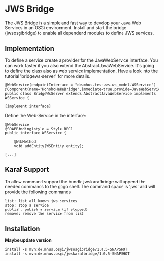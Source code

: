 JWS Bridge
=============

The JWS Bridge is a simple and fast way to develop your Java Web Services in an OSGi environment. Install and start the bridge (jwsosgibridge)
to enable all dependend modules to define JWS services.

Implementation
-------------

To define a service create a provider for the JavaWebService interface. You can work faster if you also extend the AbstractJavaWebService.
It's going to define the class also as web service implementation. Have a look into the tutorial 'bridgews-server' for more details.

	@WebService(endpointInterface = "de.mhus.test.ws.ws_model.WSService")
	@Component(name="HohohoHeHeBridge",immediate=true,provide=JavaWebService.class)
	public class BridgeWsServer extends AbstractJavaWebService implements WSService {
	
	[implement interface]
	
Define the Web-Service in the interface:

	@WebService
	@SOAPBinding(style = Style.RPC)
	public interface WSService {
	
		@WebMethod
		void addEntity(WSEntity entity);

	[...]


Karaf Support
-------------

To allow command support the bundle jwskarafbridge will append the needed commands to the gogo shell.
The command space is 'jws' and will provide the following commands

	list: list all known jws services
	stop: stop a service
	publish: pubish a service (if stopped)
	remove: remove the service from list

Installation
-------------

**Maybe update version**

	install -s mvn:de.mhus.osgi/jwsosgibridge/1.0.5-SNAPSHOT
	install -s mvn:de.mhus.osgi/jwskarafbridge/1.0.5-SNAPSHOT

